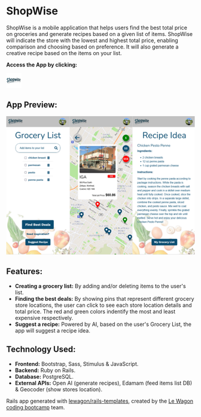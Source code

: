 <h1 class="heading-element" dir="auto">ShopWise</h1>

<p>
  ShopWise is a mobile application that helps users find the best total price on groceries and generate recipes based on a given list of items. ShopWise will indicate the store with the lowest and highest total price, enabling comparison and choosing based on preference. It will also generate a creative recipe based on the items on your list.
</p>

<strong>Access the App by clicking:</strong>
<p ><a href="https://www.shopwise.cooking/" target="_blank" rel="noreferrer"> <img src="app/assets/images/icons/ms-icon-70x70.png" alt="shopwise icon" width="40" height="40"/> </a></p>

<h2 align="left">App Preview:</h2>
<img src="app/assets/images/app_preview/shopwise_preview.png" alt="Preview look to APP stories" style="max-width: 100%;">

<h2 class="heading-element" dir="auto">Features:</h2>

- <strong>Creating a grocery list:</strong> By adding and/or deleting items to the user's list.
- <strong>Finding the best deals:</strong> By showing pins that represent different grocery store locations, the user can click to see each store location details and total price. The red and green colors indentify the most and least expensive respectively.
- <strong>Suggest a recipe:</strong> Powered by AI, based on the user's Grocery List, the app will suggest a recipe idea.

<h2 class="heading-element" dir="auto">Technology Used:</h2>

- <strong>Frontend:</strong> Bootstrap, Sass, Stimulus & JavaScript.
- <strong>Backend:</strong> Ruby on Rails.
- <strong>Database:</strong> PostgreSQL.
- <strong>External APIs:</strong> Open AI (generate recipes), Edamam (feed items list DB) & Geocoder (show stores location).


Rails app generated with [lewagon/rails-templates](https://github.com/lewagon/rails-templates), created by the [Le Wagon coding bootcamp](https://www.lewagon.com) team.
